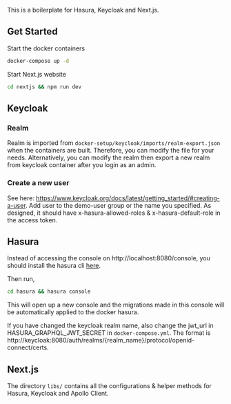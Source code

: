This is a boilerplate for Hasura, Keycloak and Next.js.

## Get Started

Start the docker containers

```bash
docker-compose up -d
```

Start Next.js website

```bash
cd nextjs && npm run dev
```

## Keycloak

### Realm

Realm is imported from `docker-setup/keycloak/imports/realm-export.json` when the containers are built. Therefore, you can modify the file for your needs. Alternatively, you can modify the realm then export a new realm from keycloak container after you login as an admin.

### Create a new user

See here: https://www.keycloak.org/docs/latest/getting_started/#creating-a-user. Add user to the demo-user group or the name you specified. As designed, it should have x-hasura-allowed-roles & x-hasura-default-role in the access token.

## Hasura

Instead of accessing the console on http://localhost:8080/console, you should install the hasura cli [here](https://hasura.io/docs/latest/graphql/core/hasura-cli/install-hasura-cli.html#install-hasura-cli).

Then run,

```bash
cd hasura && hasura console
```

This will open up a new console and the migrations made in this console will be automatically applied to the docker hasura.

If you have changed the keycloak realm name, also change the jwt_url in HASURA_GRAPHQL_JWT_SECRET in `docker-compose.yml`. The format is http://keycloak:8080/auth/realms/{realm_name}/protocol/openid-connect/certs.

## Next.js

The directory `libs/` contains all the configurations & helper methods for Hasura, Keycloak and Apollo Client.

